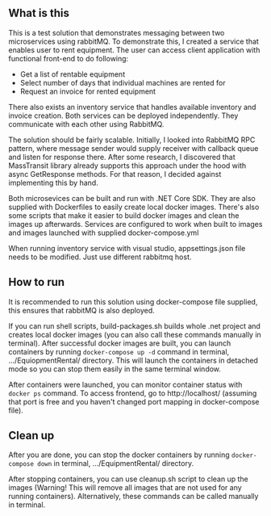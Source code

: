 ## What is this

This is a test solution that demonstrates messaging between two microservices using rabbitMQ. To demonstrate this, I created a service that enables user to rent equipment. The user can access client application with functional front-end to do following:

* Get a list of rentable equipment
* Select number of days that individual machines are rented for
* Request an invoice for rented equipment

There also exists an inventory service that handles available inventory and invoice creation. Both services can be deployed independently. They communicate with each other using RabbitMQ. 

The solution should be fairly scalable. Initially, I looked into RabbitMQ RPC pattern, where message sender would supply receiver with callback queue and listen for response there. After some research, I discovered that MassTransit library already supports this approach under the hood with async GetResponse methods. For that reason, I decided against implementing this by hand.

Both microsevices can be built and run with .NET Core SDK. They are also supplied with Dockerfiles to easily create local docker images. There's also some scripts that make it easier to build docker images and clean the images up afterwards. Services are configured to work when built to images and images launched with supplied docker-compose.yml

When running inventory service with visual studio, appsettings.json file needs to be modified. Just use different rabbitmq host.

## How to run

It is recommended to run this solution using docker-compose file supplied, this ensures that rabbitMQ is also deployed. 

If you can run shell scripts, build-packages.sh builds whole .net project and creates local docker images (you can also call these commands manually in terminal). After successful docker images are built, you can launch containers by running `docker-compose up -d` command in terminal, .../EquiopmentRental/ directory. This will launch the containers in detached mode so you can stop them easily in the same terminal window. 

After containers were launched, you can monitor container status with `docker ps` command. To access frontend, go to http://localhost/ (assuming that port is free and you haven't changed port mapping in docker-compose file).

## Clean up


After you are done, you can stop the docker containers by running `docker-compose down` in terminal, .../EquipmentRental/ directory.

After stopping containers, you can use cleanup.sh script to clean up the images (Warning! This will remove all images that are not used for any running containers). Alternatively, these commands can be called manually in terminal.

